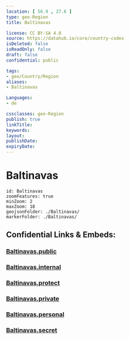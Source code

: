 ```yaml
---
location: [ 56.9 , 27.6 ] 
type: geo-Region
title: Baltinavas

license: CC BY-SA 4.0
source: https://datahub.io/core/country-codes
isDeleted: false
isReadOnly: false
draft: false
confidential: public

tags:
- geo/Country/Region
aliases:
- Baltinavas

Languages:
- de

cssclasses: geo-Region
publish: true
linkTitle: 
keywords: 
layout: 
publishDate: 
expiryDate: 
---
```


# Baltinavas

```leaflet
id: Baltinavas
zoomFeatures: true 
minZoom: 2 
maxZoom: 18
geojsonFolder: ./Baltinavas/
markerFolder: ./Baltinavas/
```


## Confidential Links & Embeds: 

### [Baltinavas.public](/_public/\Earth\Continent\Europe\Europe~North\Latvia\CountiesBaltinavas.public.md) 

### [Baltinavas.internal](/_internal/\Earth\Continent\Europe\Europe~North\Latvia\CountiesBaltinavas.internal.md) 

### [Baltinavas.protect](/_protect/\Earth\Continent\Europe\Europe~North\Latvia\CountiesBaltinavas.protect.md) 

### [Baltinavas.private](/_private/\Earth\Continent\Europe\Europe~North\Latvia\CountiesBaltinavas.private.md) 

### [Baltinavas.personal](/_personal/\Earth\Continent\Europe\Europe~North\Latvia\CountiesBaltinavas.personal.md) 

### [Baltinavas.secret](/_secret/\Earth\Continent\Europe\Europe~North\Latvia\CountiesBaltinavas.secret.md)

